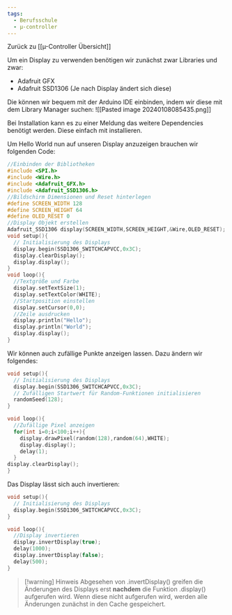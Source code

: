 ```yaml
---
tags:
  - Berufsschule
  - µ-controller
---
```

Zurück zu [[µ-Controller Übersicht]]

Um ein Display zu verwenden benötigen wir zunächst zwar Libraries und zwar:
- Adafruit GFX
- Adafruit SSD1306 (Je nach Display ändert sich diese)

Die können wir bequem mit der Arduino IDE einbinden, indem wir diese mit dem Library Manager suchen:
![[Pasted image 20240108085435.png]]

Bei Installation kann es zu einer Meldung das weitere Dependencies benötigt werden. Diese einfach mit installieren.

Um Hello World nun auf unseren Display anzuzeigen brauchen wir folgenden Code: 

```c++
//Einbinden der Bibliotheken
#include <SPI.h>
#include <Wire.h>
#include <Adafruit_GFX.h>
#include <Adafruit_SSD1306.h>
//Bildschirm Dimensionen und Reset hinterlegen
#define SCREEN_WIDTH 128
#define SCREEN_HEIGHT 64
#define OLED_RESET 0
//Display Objekt erstellen
Adafruit_SSD1306 display(SCREEN_WIDTH,SCREEN_HEIGHT,&Wire,OLED_RESET);
void setup(){
  // Initialisierung des Displays
  display.begin(SSD1306_SWITCHCAPVCC,0x3C);
  display.clearDisplay();
  display.display();
}
void loop(){
  //Textgröße und Farbe
  display.setTextSize(1);
  display.setTextColor(WHITE);
  //Startposition einstellen
  display.setCursor(0,0);
  //Zeile ausdrucken
  display.println("Hello");
  display.println("World");
  display.display();
}
```

Wir können auch zufällige Punkte anzeigen lassen. Dazu ändern wir folgendes:

```c++
void setup(){
  // Initialisierung des Displays
  display.begin(SSD1306_SWITCHCAPVCC,0x3C);
  // Zufälligen Startwert für Random-Funktionen initialisieren
  randomSeed(128);
}

void loop(){
  //Zufällige Pixel anzeigen
  for(int i=0;i<100;i++){
    display.drawPixel(random(128),random(64),WHITE);
    display.display();
    delay(1);
  }
display.clearDisplay();
}
```

Das Display lässt sich auch invertieren:

```c++
void setup(){
  // Initialisierung des Displays
  display.begin(SSD1306_SWITCHCAPVCC,0x3C);
}

void loop(){
  //Display invertieren
  display.invertDisplay(true);
  delay(1000);
  display.invertDisplay(false);
  delay(500);
}
```

>[!warning] Hinweis
>Abgesehen von .invertDisplay() greifen die Änderungen des Displays erst **nachdem** die Funktion .display() aufgerufen wird. Wenn diese nicht aufgerufen wird, werden alle Änderungen zunächst in den Cache gespeichert.

